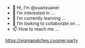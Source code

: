 - 👋 Hi, I’m @xuanxuaner
- 👀 I’m interested in ...
- 🌱 I’m currently learning ...
- 💞️ I’m looking to collaborate on ...
- 📫 How to reach me ...

https://sigmapatches.coomer.party

<!---
xuanxuaner/xuanxuaner is a ✨ special ✨ repository because its `README.md` (this file) appears on your GitHub profile.
You can click the Preview link to take a look at your changes.
--->
